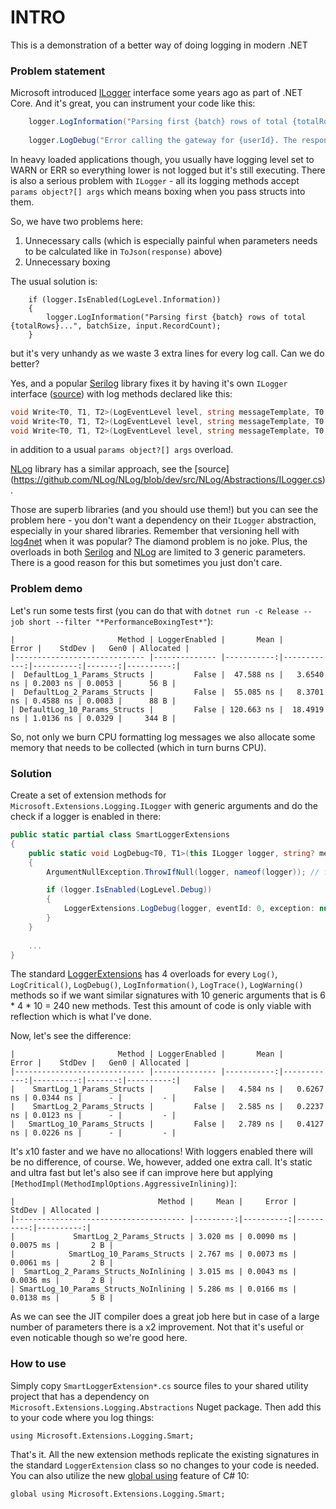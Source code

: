 # INTRO #

This is a demonstration of a better way of doing logging in modern .NET

### Problem statement ###

Microsoft introduced [ILogger](https://learn.microsoft.com/en-us/dotnet/api/microsoft.extensions.logging.ilogger) interface some years ago as part of .NET Core. And it's great, you can instrument your code like this:
```csharp
    logger.LogInformation("Parsing first {batch} rows of total {totalRows}...", batchSize, input.RecordCount);
	
	logger.LogDebug("Error calling the gateway for {userId}. The response was: {response}.", user.Id, ToJson(response));
```
In heavy loaded applications though, you usually have logging level set to WARN or ERR so everything lower is not logged but it's still executing.
There is also a serious problem with `ILogger` - all its logging methods accept `params object?[] args` which means boxing when you pass structs into them.

So, we have two problems here:
 1. Unnecessary calls (which is especially painful when parameters needs to be calculated like in `ToJson(response)` above)
 2. Unnecessary boxing

The usual solution is:

```
    if (logger.IsEnabled(LogLevel.Information))
	{
        logger.LogInformation("Parsing first {batch} rows of total {totalRows}...", batchSize, input.RecordCount);
	}
```

but it's very unhandy as we waste 3 extra lines for every log call. Can we do better?

Yes, and a popular [Serilog](https://serilog.net/) library fixes it by having it's own `ILogger` interface ([source](https://github.com/serilog/serilog/blob/dev/src/Serilog/ILogger.cs)) with log methods declared like this:

```csharp
void Write<T0, T1, T2>(LogEventLevel level, string messageTemplate, T0 propertyValue0)
void Write<T0, T1, T2>(LogEventLevel level, string messageTemplate, T0 propertyValue0, T1 propertyValue1)
void Write<T0, T1, T2>(LogEventLevel level, string messageTemplate, T0 propertyValue0, T1 propertyValue1, T2 propertyValue2)
```

in addition to a usual `params object?[] args` overload.

[NLog](https://nlog-project.org/) library has a similar approach, see the [source] (https://github.com/NLog/NLog/blob/dev/src/NLog/Abstractions/ILogger.cs).

Those are superb libraries (and you should use them!) but you can see the problem here - you don't want a dependency on their `ILogger` abstraction, especially in your shared libraries. Remember that versioning hell with [log4net](https://logging.apache.org/log4net/) when it was popular? The diamond problem is no joke. Plus, the overloads in both [Serilog](https://serilog.net/) and [NLog](https://nlog-project.org/) are limited to 3 generic parameters. There is a good reason for this but sometimes you just don't care.

### Problem demo ###

Let's run some tests first (you can do that with `dotnet run -c Release --job short --filter "*PerformanceBoxingTest*"`):
```
|                       Method | LoggerEnabled |       Mean |       Error |    StdDev |   Gen0 | Allocated |
|----------------------------- |-------------- |-----------:|------------:|----------:|-------:|----------:|
|  DefaultLog_1_Params_Structs |         False |  47.588 ns |   3.6540 ns | 0.2003 ns | 0.0053 |      56 B |
|  DefaultLog_2_Params_Structs |         False |  55.085 ns |   8.3701 ns | 0.4588 ns | 0.0083 |      88 B |
| DefaultLog_10_Params_Structs |         False | 120.663 ns |  18.4919 ns | 1.0136 ns | 0.0329 |     344 B |
```

So, not only we burn CPU formatting log messages we also allocate some memory that needs to be collected (which in turn burns CPU).

### Solution ###

Create a set of extension methods for `Microsoft.Extensions.Logging.ILogger` with generic arguments and do the check if a logger is enabled in there:

```csharp
public static partial class SmartLoggerExtensions
{
	public static void LogDebug<T0, T1>(this ILogger logger, string? message, T0 arg0, T1 arg1)
	{
		ArgumentNullException.ThrowIfNull(logger, nameof(logger)); // fail fast

		if (logger.IsEnabled(LogLevel.Debug))
		{
			LoggerExtensions.LogDebug(logger, eventId: 0, exception: null, message, arg0, arg1); // forward to the standard implementation
		}
	}
	
	...
}
```

The standard [LoggerExtensions](https://github.com/dotnet/runtime/blob/main/src/libraries/Microsoft.Extensions.Logging.Abstractions/src/LoggerExtensions.cs) has 4 overloads for every `Log()`, `LogCritical()`, `LogDebug()`, `LogInformation()`, `LogTrace()`, `LogWarning()` methods so if we want similar signatures with 10 generic arguments that is 6 * 4 * 10 = 240 new methods. Test this amount of code is only viable with reflection which is what I've done.

Now, let's see the difference:
```
|                       Method | LoggerEnabled |       Mean |       Error |    StdDev |   Gen0 | Allocated |
|----------------------------- |-------------- |-----------:|------------:|----------:|-------:|----------:|
|    SmartLog_1_Params_Structs |         False |   4.584 ns |   0.6267 ns | 0.0344 ns |      - |         - |
|    SmartLog_2_Params_Structs |         False |   2.585 ns |   0.2237 ns | 0.0123 ns |      - |         - |
|   SmartLog_10_Params_Structs |         False |   2.789 ns |   0.4127 ns | 0.0226 ns |      - |         - |
```

It's x10 faster and we have no allocations! With loggers enabled there will be no difference, of course. We, however, added one extra call. It's static and ultra fast but let's also see if can improve here but applying `[MethodImpl(MethodImplOptions.AggressiveInlining)]`:

```
|                                Method |     Mean |     Error |    StdDev | Allocated |
|-------------------------------------- |---------:|----------:|----------:|----------:|
|             SmartLog_2_Params_Structs | 3.020 ms | 0.0090 ms | 0.0075 ms |       2 B |
|            SmartLog_10_Params_Structs | 2.767 ms | 0.0073 ms | 0.0061 ms |       2 B |
|  SmartLog_2_Params_Structs_NoInlining | 3.015 ms | 0.0043 ms | 0.0036 ms |       2 B |
| SmartLog_10_Params_Structs_NoInlining | 5.286 ms | 0.0166 ms | 0.0138 ms |       5 B |
```

As we can see the JIT compiler does a great job here but in case of a large number of parameters there is a x2 improvement. Not that it's useful or even noticable though so we're good here.

### How to use ###

Simply copy `SmartLoggerExtension*.cs` source files to your shared utility project that has a dependency on `Microsoft.Extensions.Logging.Abstractions` Nuget package. Then add this to your code where you log things:
```
using Microsoft.Extensions.Logging.Smart;
```

That's it. All the new extension methods replicate the existing signatures in the standard `LoggerExtension` class so no changes to your code is needed. You can also utilize the new [global using](https://learn.microsoft.com/en-us/dotnet/csharp/language-reference/proposals/csharp-10.0/globalusingdirective) feature of C# 10:
```
global using Microsoft.Extensions.Logging.Smart;
```

